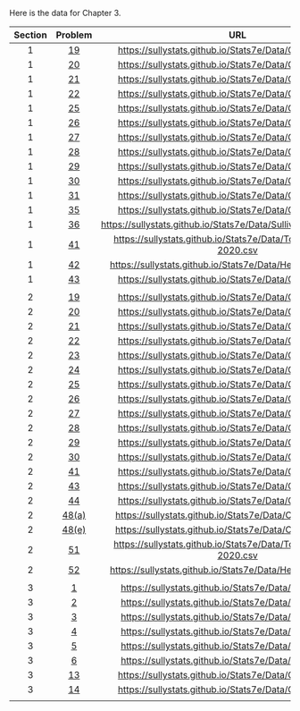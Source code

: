 Here is the data for Chapter 3.

|Section|Problem|URL|
|:---:|:---:|:---:|
|1|[19](https://sullystats.github.io/Stats7e/Data/Ch3/3_1_19.csv)|<a>https://sullystats.github.io/Stats7e/Data/Ch3/3_1_19.csv</a><br/>|
|1|[20](https://sullystats.github.io/Stats7e/Data/Ch3/3_1_20.csv)|<a>https://sullystats.github.io/Stats7e/Data/Ch3/3_1_20.csv</a><br/>|
|1|[21](https://sullystats.github.io/Stats7e/Data/Ch3/3_1_21.csv)|<a>https://sullystats.github.io/Stats7e/Data/Ch3/3_1_21.csv</a><br/>|
|1|[22](https://sullystats.github.io/Stats7e/Data/Ch3/3_1_22.csv)|<a>https://sullystats.github.io/Stats7e/Data/Ch3/3_1_22.csv</a><br/>|
|1|[25](https://sullystats.github.io/Stats7e/Data/Ch3/3_1_25.csv)|<a>https://sullystats.github.io/Stats7e/Data/Ch3/3_1_25.csv</a><br/>|
|1|[26](https://sullystats.github.io/Stats7e/Data/Ch3/3_1_26.csv)|<a>https://sullystats.github.io/Stats7e/Data/Ch3/3_1_26.csv</a><br/>|
|1|[27](https://sullystats.github.io/Stats7e/Data/Ch3/3_1_27.csv)|<a>https://sullystats.github.io/Stats7e/Data/Ch3/3_1_27.csv</a><br/>|
|1|[28](https://sullystats.github.io/Stats7e/Data/Ch3/3_1_28.csv)|<a>https://sullystats.github.io/Stats7e/Data/Ch3/3_1_28.csv</a><br/>|
|1|[29](https://sullystats.github.io/Stats7e/Data/Ch3/3_1_29.csv)|<a>https://sullystats.github.io/Stats7e/Data/Ch3/3_1_29.csv</a><br/>|
|1|[30](https://sullystats.github.io/Stats7e/Data/Ch3/3_1_30.csv)|<a>https://sullystats.github.io/Stats7e/Data/Ch3/3_1_30.csv</a><br/>|
|1|[31](https://sullystats.github.io/Stats7e/Data/Ch3/3_1_31.csv)|<a>https://sullystats.github.io/Stats7e/Data/Ch3/3_1_31.csv</a><br/>|
|1|[35](https://sullystats.github.io/Stats7e/Data/Ch3/3_1_35.csv)|<a>https://sullystats.github.io/Stats7e/Data/Ch3/3_1_35.csv</a><br/>|
|1|[36](https://sullystats.github.io/Stats7e/Data/SullivanStatsSurveyI.csv)|<a>https://sullystats.github.io/Stats7e/Data/SullivanStatsSurveyI.csv</a><br/>|
|1|[41](https://sullystats.github.io/Stats7e/Data/Tornadoes_1950-2020.csv)|<a>https://sullystats.github.io/Stats7e/Data/Tornadoes_1950-2020.csv</a><br/>|
|1|[42](https://sullystats.github.io/Stats7e/Data/Health_Nutrition.csv)|<a>https://sullystats.github.io/Stats7e/Data/Health_Nutrition.csv</a><br/>|
|1|[43](https://sullystats.github.io/Stats7e/Data/Ch3/3_1_43.csv)|<a>https://sullystats.github.io/Stats7e/Data/Ch3/3_1_43.csv</a><br/>|
| | |
|2|[19](https://sullystats.github.io/Stats7e/Data/Ch3/3_2_19.csv)|<a>https://sullystats.github.io/Stats7e/Data/Ch3/3_2_19.csv</a><br/>|
|2|[20](https://sullystats.github.io/Stats7e/Data/Ch3/3_2_20.csv)|<a>https://sullystats.github.io/Stats7e/Data/Ch3/3_2_20.csv</a><br/>|
|2|[21](https://sullystats.github.io/Stats7e/Data/Ch3/3_2_21.csv)|<a>https://sullystats.github.io/Stats7e/Data/Ch3/3_2_21.csv</a><br/>|
|2|[22](https://sullystats.github.io/Stats7e/Data/Ch3/3_2_22.csv)|<a>https://sullystats.github.io/Stats7e/Data/Ch3/3_2_22.csv</a><br/>|
|2|[23](https://sullystats.github.io/Stats7e/Data/Ch3/3_2_23.csv)|<a>https://sullystats.github.io/Stats7e/Data/Ch3/3_2_23.csv</a><br/>|
|2|[24](https://sullystats.github.io/Stats7e/Data/Ch3/3_2_24.csv)|<a>https://sullystats.github.io/Stats7e/Data/Ch3/3_2_24.csv</a><br/>|
|2|[25](https://sullystats.github.io/Stats7e/Data/Ch3/3_2_25.csv)|<a>https://sullystats.github.io/Stats7e/Data/Ch3/3_2_25.csv</a><br/>|
|2|[26](https://sullystats.github.io/Stats7e/Data/Ch3/3_2_26.csv)|<a>https://sullystats.github.io/Stats7e/Data/Ch3/3_2_26.csv</a><br/>|
|2|[27](https://sullystats.github.io/Stats7e/Data/Ch3/3_2_27.csv)|<a>https://sullystats.github.io/Stats7e/Data/Ch3/3_2_27.csv</a><br/>|
|2|[28](https://sullystats.github.io/Stats7e/Data/Ch3/3_2_28.csv)|<a>https://sullystats.github.io/Stats7e/Data/Ch3/3_2_28.csv</a><br/>|
|2|[29](https://sullystats.github.io/Stats7e/Data/Ch3/3_2_29.csv)|<a>https://sullystats.github.io/Stats7e/Data/Ch3/3_2_29.csv</a><br/>|
|2|[30](https://sullystats.github.io/Stats7e/Data/Ch3/3_2_30.csv)|<a>https://sullystats.github.io/Stats7e/Data/Ch3/3_2_30.csv</a><br/>|
|2|[41](https://sullystats.github.io/Stats7e/Data/Ch3/3_2_41.csv)|<a>https://sullystats.github.io/Stats7e/Data/Ch3/3_2_41.csv</a><br/>|
|2|[43](https://sullystats.github.io/Stats7e/Data/Ch3/3_2_43.csv)|<a>https://sullystats.github.io/Stats7e/Data/Ch3/3_2_43.csv</a><br/>|
|2|[44](https://sullystats.github.io/Stats7e/Data/Ch3/3_2_44.csv)|<a>https://sullystats.github.io/Stats7e/Data/Ch3/3_2_44.csv</a><br/>|
|2|[48(a)](https://sullystats.github.io/Stats7e/Data/Ch3/3_2_48a.csv)|<a>https://sullystats.github.io/Stats7e/Data/Ch3/3_2_48a.csv</a><br/>|
|2|[48(e)](https://sullystats.github.io/Stats7e/Data/Ch3/3_2_48e.csv)|<a>https://sullystats.github.io/Stats7e/Data/Ch3/3_2_48e.csv</a><br/>|
|2|[51](https://sullystats.github.io/Stats7e/Data/Tornadoes_1950-2020.csv)|<a>https://sullystats.github.io/Stats7e/Data/Tornadoes_1950-2020.csv</a><br/>|
|2|[52](https://sullystats.github.io/Stats7e/Data/Health_Nutrition.csv)|<a>https://sullystats.github.io/Stats7e/Data/Health_Nutrition.csv</a><br/>|
| | |
|3|[1](https://sullystats.github.io/Stats7e/Data/Ch3/3_3_1.csv)|<a>https://sullystats.github.io/Stats7e/Data/Ch3/3_3_1.csv</a><br/>|
|3|[2](https://sullystats.github.io/Stats7e/Data/Ch3/3_3_2.csv)|<a>https://sullystats.github.io/Stats7e/Data/Ch3/3_3_2.csv</a><br/>|
|3|[3](https://sullystats.github.io/Stats7e/Data/Ch3/3_3_3.csv)|<a>https://sullystats.github.io/Stats7e/Data/Ch3/3_3_3.csv</a><br/>|
|3|[4](https://sullystats.github.io/Stats7e/Data/Ch3/3_3_4.csv)|<a>https://sullystats.github.io/Stats7e/Data/Ch3/3_3_4.csv</a><br/>|
|3|[5](https://sullystats.github.io/Stats7e/Data/Ch3/3_3_5.csv)|<a>https://sullystats.github.io/Stats7e/Data/Ch3/3_3_5.csv</a><br/>|
|3|[6](https://sullystats.github.io/Stats7e/Data/Ch3/3_3_6.csv)|<a>https://sullystats.github.io/Stats7e/Data/Ch3/3_3_6.csv</a><br/>|
|3|[13](https://sullystats.github.io/Stats7e/Data/Ch3/3_3_13.csv)|<a>https://sullystats.github.io/Stats7e/Data/Ch3/3_3_13.csv</a><br/>|
|3|[14](https://sullystats.github.io/Stats7e/Data/Ch3/3_3_14.csv)|<a>https://sullystats.github.io/Stats7e/Data/Ch3/3_3_14.csv</a><br/>|
| | |
